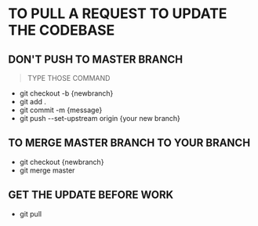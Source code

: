 # TO PULL A REQUEST TO UPDATE THE CODEBASE

## DON'T PUSH TO MASTER BRANCH

> TYPE THOSE COMMAND

- git checkout -b {newbranch}
- git add .
- git commit -m {message}
- git push --set-upstream origin {your new branch}

## TO MERGE MASTER BRANCH TO YOUR BRANCH

- git checkout {newbranch}
- git merge master

## GET THE UPDATE BEFORE WORK

- git pull
